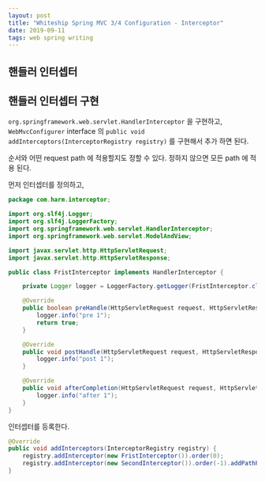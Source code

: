 ```yaml
---
layout: post
title: "Whiteship Spring MVC 3/4 Configuration - Interceptor"
date: 2019-09-11  
tags: web spring writing
---
```


## 핸들러 인터셉터
## 핸들러 인터셉터 구현

`org.springframework.web.servlet.HandlerInterceptor` 을 구현하고, `WebMvcConfigurer` interface 의 `public void addInterceptors(InterceptorRegistry registry)` 를 구현해서 추가 하면 된다.

순서와 어떤 request path 에 적용할지도 정할 수 있다. 정하지 않으면 모든 path 에 적용 된다.


먼저 인터셉터를 정의하고,

``` java
package com.harm.interceptor;

import org.slf4j.Logger;
import org.slf4j.LoggerFactory;
import org.springframework.web.servlet.HandlerInterceptor;
import org.springframework.web.servlet.ModelAndView;

import javax.servlet.http.HttpServletRequest;
import javax.servlet.http.HttpServletResponse;

public class FristInterceptor implements HandlerInterceptor {

    private Logger logger = LoggerFactory.getLogger(FristInterceptor.class);

    @Override
    public boolean preHandle(HttpServletRequest request, HttpServletResponse response, Object handler) throws Exception {
        logger.info("pre 1");
        return true;
    }

    @Override
    public void postHandle(HttpServletRequest request, HttpServletResponse response, Object handler, ModelAndView modelAndView) throws Exception {
        logger.info("post 1");
    }

    @Override
    public void afterCompletion(HttpServletRequest request, HttpServletResponse response, Object handler, Exception ex) throws Exception {
        logger.info("after 1");
    }
}
```

인터셉터를 등록한다.

``` java
@Override
public void addInterceptors(InterceptorRegistry registry) {
    registry.addInterceptor(new FristInterceptor()).order(0);
    registry.addInterceptor(new SecondInterceptor()).order(-1).addPathPatterns("/hello2/**");
}
```
